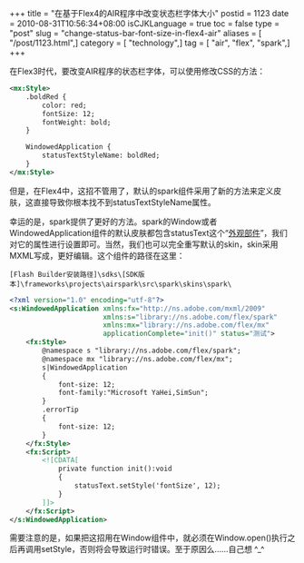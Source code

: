 +++
title = "在基于Flex4的AIR程序中改变状态栏字体大小"
postid = 1123
date = 2010-08-31T10:56:34+08:00
isCJKLanguage = true
toc = false
type = "post"
slug = "change-status-bar-font-size-in-flex4-air"
aliases = [ "/post/1123.html",]
category = [ "technology",]
tag = [ "air", "flex", "spark",]
+++


在Flex3时代，要改变AIR程序的状态栏字体，可以使用修改CSS的方法：

``` xml
<mx:Style>
    .boldRed {
        color: red;
        fontSize: 12;
        fontWeight: bold;
    }

    WindowedApplication {
        statusTextStyleName: boldRed;
    }
</mx:Style>
```

但是，在Flex4中，这招不管用了，默认的spark组件采用了新的方法来定义皮肤，这直接导致你根本找不到statusTextStyleName属性。  
<!--more-->  

幸运的是，spark提供了更好的方法。spark的Window或者WindowedApplication组件的默认皮肤都包含statusText这个“[外观部件](http://help.adobe.com/zh_CN/AS3LCR/Flex_4.0/spark/components/Window.html)”，我们对它的属性进行设置即可。当然，我们也可以完全重写默认的skin，skin采用MXML写成，更好编辑。这个组件的路径在这里：

```
[Flash Builder安装路径]\sdks\[SDK版本]\frameworks\projects\airspark\src\spark\skins\spark\  
```

``` XML
<?xml version="1.0" encoding="utf-8"?>
<s:WindowedApplication xmlns:fx="http://ns.adobe.com/mxml/2009" 
                       xmlns:s="library://ns.adobe.com/flex/spark"
                       xmlns:mx="library://ns.adobe.com/flex/mx"
                       applicationComplete="init()" status="测试">
    <fx:Style>
        @namespace s "library://ns.adobe.com/flex/spark";
        @namespace mx "library://ns.adobe.com/flex/mx";
        s|WindowedApplication
        {
            font-size: 12;
            font-family:"Microsoft YaHei,SimSun";           
        }
        .errorTip
        {
            font-size: 12;
        }
    </fx:Style>
    <fx:Script>
        <![CDATA[
            private function init():void
            {
                statusText.setStyle('fontSize', 12);
            }
        ]]>
    </fx:Script>
</s:WindowedApplication>
```

需要注意的是，如果把这招用在Window组件中，就必须在Window.open()执行之后再调用setStyle，否则将会导致运行时错误。至于原因么……自己想 ^_^

